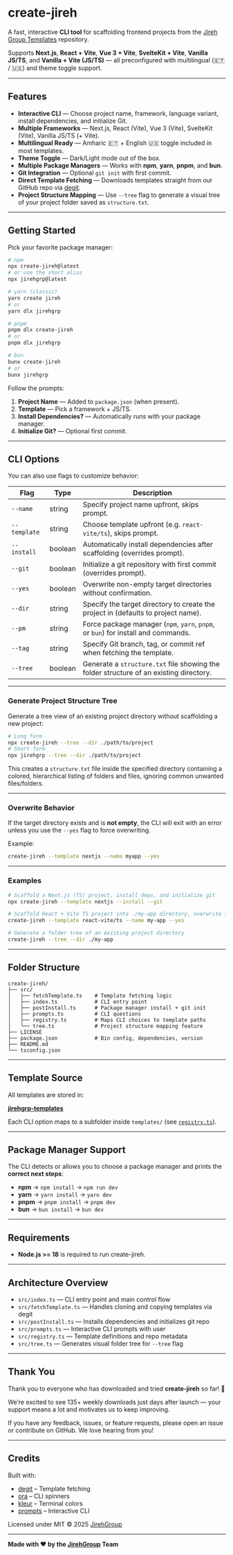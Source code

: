 # create-jireh

A fast, interactive **CLI tool** for scaffolding frontend projects from the [Jireh Group Templates](https://github.com/jirehgrp-org/jirehgrp-templates) repository.

Supports **Next.js**, **React + Vite**, **Vue 3 + Vite**, **SvelteKit + Vite**, **Vanilla JS/TS**, and **Vanilla + Vite (JS/TS)** — all preconfigured with multilingual (🇪🇹 / 🇺🇸) and theme toggle support.

---

## Features

* **Interactive CLI** — Choose project name, framework, language variant, install dependencies, and initialize Git.
* **Multiple Frameworks** — Next.js, React (Vite), Vue 3 (Vite), SvelteKit (Vite), Vanilla JS/TS (+ Vite).
* **Multilingual Ready** — Amharic 🇪🇹 + English 🇺🇸 toggle included in most templates.
* **Theme Toggle** — Dark/Light mode out of the box.
* **Multiple Package Managers** — Works with **npm**, **yarn**, **pnpm**, and **bun**.
* **Git Integration** — Optional `git init` with first commit.
* **Direct Template Fetching** — Downloads templates straight from our GitHub repo via [degit](https://github.com/Rich-Harris/degit).
* **Project Structure Mapping** — Use `--tree` flag to generate a visual tree of your project folder saved as `structure.txt`.

---

## Getting Started

Pick your favorite package manager:

```bash
# npm
npx create-jireh@latest
# or use the short alias
npx jirehgrp@latest

# yarn (classic)
yarn create jireh
# or
yarn dlx jirehgrp

# pnpm
pnpm dlx create-jireh
# or
pnpm dlx jirehgrp

# bun
bunx create-jireh
# or
bunx jirehgrp
```

Follow the prompts:

1. **Project Name** — Added to `package.json` (when present).
2. **Template** — Pick a framework + JS/TS.
3. **Install Dependencies?** — Automatically runs with your package manager.
4. **Initialize Git?** — Optional first commit.

---

## CLI Options

You can also use flags to customize behavior:

| Flag         | Type    | Description                                                                            |
| ------------ | ------- | -------------------------------------------------------------------------------------- |
| `--name`     | string  | Specify project name upfront, skips prompt.                                            |
| `--template` | string  | Choose template upfront (e.g. `react-vite/ts`), skips prompt.                          |
| `--install`  | boolean | Automatically install dependencies after scaffolding (overrides prompt).               |
| `--git`      | boolean | Initialize a git repository with first commit (overrides prompt).                      |
| `--yes`      | boolean | Overwrite non-empty target directories without confirmation.                           |
| `--dir`      | string  | Specify the target directory to create the project in (defaults to project name).      |
| `--pm`       | string  | Force package manager (`npm`, `yarn`, `pnpm`, or `bun`) for install and commands.      |
| `--tag`      | string  | Specify Git branch, tag, or commit ref when fetching the template.                     |
| `--tree`     | boolean | Generate a `structure.txt` file showing the folder structure of an existing directory. |

---

### Generate Project Structure Tree

Generate a tree view of an existing project directory without scaffolding a new project:

```bash
# Long form
npx create-jireh --tree --dir ./path/to/project
# Short form
npx jirehgrp --tree --dir ./path/to/project
```

This creates a `structure.txt` file inside the specified directory containing a colored, hierarchical listing of folders and files, ignoring common unwanted files/folders.

---

### Overwrite Behavior

If the target directory exists and is **not empty**, the CLI will exit with an error unless you use the `--yes` flag to force overwriting.

Example:

```bash
create-jireh --template nextjs --name myapp --yes
```

---

### Examples

```bash
# Scaffold a Next.js (TS) project, install deps, and initialize git
npx create-jireh --template nextjs --install --git

# Scaffold React + Vite TS project into ./my-app directory, overwrite if exists
create-jireh --template react-vite/ts --name my-app --yes

# Generate a folder tree of an existing project directory
create-jireh --tree --dir ./my-app
```

---

## Folder Structure

```plaintext
create-jireh/
├── src/
│   ├── fetchTemplate.ts    # Template fetching logic
│   ├── index.ts            # CLI entry point
│   ├── postInstall.ts      # Package manager install + git init
│   ├── prompts.ts          # CLI questions
│   ├── registry.ts         # Maps CLI choices to template paths
│   └── tree.ts             # Project structure mapping feature
├── LICENSE
├── package.json            # Bin config, dependencies, version
├── README.md
└── tsconfig.json
```

---

## Template Source

All templates are stored in:

**[jirehgrp-templates](https://github.com/jirehgrp-org/jirehgrp-templates)**

Each CLI option maps to a subfolder inside `templates/` (see [`registry.ts`](src/registry.ts)).

---

## Package Manager Support

The CLI detects or allows you to choose a package manager and prints the **correct next steps**:

* **npm** → `npm install` → `npm run dev`
* **yarn** → `yarn install` → `yarn dev`
* **pnpm** → `pnpm install` → `pnpm dev`
* **bun** → `bun install` → `bun dev`

---

## Requirements

* **Node.js >= 18** is required to run create-jireh.

---

## Architecture Overview

* `src/index.ts` — CLI entry point and main control flow
* `src/fetchTemplate.ts` — Handles cloning and copying templates via degit
* `src/postInstall.ts` — Installs dependencies and initializes git repo
* `src/prompts.ts` — Interactive CLI prompts with user
* `src/registry.ts` — Template definitions and repo metadata
* `src/tree.ts` — Generates visual folder tree for `--tree` flag

---

## Thank You

Thank you to everyone who has downloaded and tried **create-jireh** so far! 🚀

We’re excited to see 135+ weekly downloads just days after launch — your support means a lot and motivates us to keep improving.

If you have any feedback, issues, or feature requests, please open an issue or contribute on GitHub. We love hearing from you!

---

## Credits

Built with:

* [degit](https://github.com/Rich-Harris/degit) – Template fetching
* [ora](https://github.com/sindresorhus/ora) – CLI spinners
* [kleur](https://github.com/lukeed/kleur) – Terminal colors
* [prompts](https://github.com/terkelg/prompts) – Interactive CLI

Licensed under MIT © 2025 [JirehGroup](https://jirehgrp.com)

---

**Made with ❤️ by the [JirehGroup](https://jirehgrp.com) Team**
